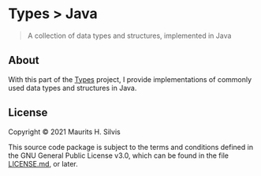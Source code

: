 # Types > Java

> A collection of data types and structures, implemented in Java

## About

With this part of the [Types](https://github.com/mauritssilvis/types) project, I provide implementations of commonly used data types and structures in Java.

## License

Copyright © 2021 Maurits H. Silvis

This source code package is subject to the terms and conditions defined in the GNU General Public License v3.0, which can be found in the file [LICENSE.md](../LICENSE.md), or later.


